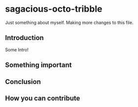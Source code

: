 # sagacious-octo-tribble

Just something about myself.
Making more changes to this file.

## Introduction
Some Intro! 

## Something important

## Conclusion

## How you can contribute


